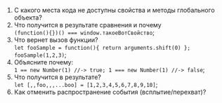 1. С какого места кода не доступны свойства и методы глобального объекта?
2. Что получится в результате сравнения и почему <br/>
    `(function(){})() === window.такоеВотСвойство`;
3. Что вернет вызов функции? <br/>
    `let fooSample = function(){ return arguments.shift(0) }; fooSample(1,2,3)`;
4. Объясните почему: <br/>
    `1 == new Number(1) //-> true; 1 === new Number(1) //-> false`;
5. Что получится в результате? <br/>
    `let [,,foo,,,...boo] = [1,2,3,4,5,6,7,8,9,10]`;
6. Как отменить распространение события (всплытие/перехват)?